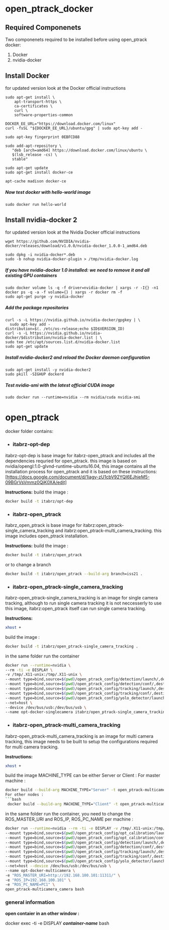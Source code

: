 # open_ptrack_docker

## Required Componenets

Two componenets required to be installed before using open_ptrack docker: 
1. Docker 
2. nvidia-docker

## Install Docker

for updated version look at the Docker official instructions

```
sudo apt-get install \
    apt-transport-https \
    ca-certificates \
    curl \
    software-properties-common

DOCKER_EE_URL="https://download.docker.com/linux"
curl -fsSL "${DOCKER_EE_URL}/ubuntu/gpg" | sudo apt-key add -

sudo apt-key fingerprint 0EBFCD88

sudo add-apt-repository \
   "deb [arch=amd64] https://download.docker.com/linux/ubuntu \
   $(lsb_release -cs) \
   stable"

sudo apt-get update
sudo apt-get install docker-ce

apt-cache madison docker-ce
```
##### Now test docker with hello-world image
```
sudo docker run hello-world
```


## Install nvidia-docker 2 

for updated version look at the Nvidia Docker official instructions

```
wget https://github.com/NVIDIA/nvidia-docker/releases/download/v1.0.0/nvidia-docker_1.0.0-1_amd64.deb

sudo dpkg -i nvidia-docker*.deb
sudo -b nohup nvidia-docker-plugin > /tmp/nvidia-docker.log
```

##### If you have nvidia-docker 1.0 installed: we need to remove it and all existing GPU containers
```
sudo docker volume ls -q -f driver=nvidia-docker | xargs -r -I{} -n1 docker ps -q -a -f volume={} | xargs -r docker rm -f
sudo apt-get purge -y nvidia-docker
```

##### Add the package repositories
```
curl -s -L https://nvidia.github.io/nvidia-docker/gpgkey | \
  sudo apt-key add -
distribution=$(. /etc/os-release;echo $ID$VERSION_ID)
curl -s -L https://nvidia.github.io/nvidia-docker/$distribution/nvidia-docker.list | \
sudo tee /etc/apt/sources.list.d/nvidia-docker.list
sudo apt-get update
```
##### Install nvidia-docker2 and reload the Docker daemon configuration
```
sudo apt-get install -y nvidia-docker2
sudo pkill -SIGHUP dockerd
```
##### Test nvidia-smi with the latest official CUDA image
```
sudo docker run --runtime=nvidia --rm nvidia/cuda nvidia-smi
```



# open_ptrack

docker folder contains:

- ### itabrz-opt-dep
itabrz-opt-dep is base image for itabrz-open_ptrack and includes all the dependencies requried for open_ptrack. this image is based on nvidia/opengl:1.0-glvnd-runtime-ubuntu16.04, this image contains all the installation process for open_ptrack and it is based on these instructions: [https://docs.google.com/document/d/1iagy-zU1cbV92YQI6EJhieM5-09BGrVsVmmz0QjK0XA/edit]

**Instructions:**
build the image :
```bash
docker build -t itabrz/opt-dep
```

- ### itabrz-open_ptrack
itabrz_open_ptrack is base image for itabrz:open_ptrack-single_camera_tracking and itabrz:open_ptrack-multi_camera_tracking. this image includes open_ptrack installation.

**Instructions:**
build the image :
```bash
docker build -t itabrz/open_ptrack
```
or to change a branch
```bash
docker build -t itabrz/open_ptrack --build-arg branch=iss21 .
```

- ### itabrz-open_ptrack-single_camera_tracking 
itabrz-open_ptrack-single_camera_tracking is an image for single camera tracking, although to run single camera tracking it is not neccesserly to use this image, itabrz:open_ptrack itself can run single camera tracking.

**Instructions:**
```bash
xhost +
```
build the image :
```bash
docker build -t itabrz/open_ptrack-single_camera_tracking .
```
in the same folder run the container 
```bash
docker run --runtime=nvidia \
--rm -ti -e DISPLAY \
-v /tmp/.X11-unix:/tmp/.X11-unix \
--mount type=bind,source=$(pwd)/open_ptrack_config/detection/launch/,destination=/root/workspace/ros/src/open_ptrack/detection/launch/ \
--mount type=bind,source=$(pwd)/open_ptrack_config/detection/conf/,destination=/root/workspace/ros/src/open_ptrack/detection/conf/ \
--mount type=bind,source=$(pwd)/open_ptrack_config/tracking/launch/,destination=/root/workspace/ros/src/open_ptrack/tracking/launch/ \
--mount type=bind,source=$(pwd)/open_ptrack_config/tracking/conf/,destination=/root/workspace/ros/src/open_ptrack/tracking/conf/ \
--mount type=bind,source=$(pwd)/open_ptrack_config/yolo_detector/launch/,destination=/root/workspace/ros/src/open_ptrack/yolo_detector/launch/ \
--net=host \
--device /dev/bus/usb:/dev/bus/usb \
--name opt-docker-singlecamera itabrz/open_ptrack-single_camera_tracking bash
```


- ### itabrz-open_ptrack-multi_camera_tracking 
itabrz-open_ptrack-multi_camera_tracking is an image for multi camera tracking,  this image needs to be built to setup the configurations required for multi camera tracking.

**Instructions:**

```bash
xhost +
```
build the image 
MACHINE_TYPE can be either Server or Client :
For master machine :
```bash
docker build --build-arg MACHINE_TYPE="Server" -t open_ptrack-multicamera_camera .```
For other nodes :
```bash
 docker build --build-arg MACHINE_TYPE="Client" -t open_ptrack-multicamera_camera .
```
in the same folder run the container, you need to change the ROS_MASTER_URI and 
ROS_IP, ROS_PC_NAME per machine :
```bash
docker run --runtime=nvidia --rm -ti -e DISPLAY -v /tmp/.X11-unix:/tmp/.X11-unix \
--mount type=bind,source=$(pwd)/open_ptrack_config/opt_calibration/launch/,destination=/root/workspace/ros/src/open_ptrack/opt_calibration/launch/ \
--mount type=bind,source=$(pwd)/open_ptrack_config/opt_calibration/conf/,destination=/root/workspace/ros/src/open_ptrack/opt_calibration/conf/ \
--mount type=bind,source=$(pwd)/open_ptrack_config/detection/launch/,destination=/root/workspace/ros/src/open_ptrack/detection/launch/ \
--mount type=bind,source=$(pwd)/open_ptrack_config/detection/conf/,destination=/root/workspace/ros/src/open_ptrack/detection/conf/ \
--mount type=bind,source=$(pwd)/open_ptrack_config/tracking/launch/,destination=/root/workspace/ros/src/open_ptrack/tracking/launch/ \
--mount type=bind,source=$(pwd)/open_ptrack_config/tracking/conf/,destination=/root/workspace/ros/src/open_ptrack/tracking/conf/ \
--mount type=bind,source=$(pwd)/open_ptrack_config/yolo_detector/launch/,destination=/root/workspace/ros/src/open_ptrack/yolo_detector/launch/ \
--net=host --device /dev/bus/usb:/dev/bus/usb \
--name opt-docker-multicamera \
-e "ROS_MASTER_URI=http://192.168.100.101:11311/" \
-e "ROS_IP=192.168.100.101" \
-e "ROS_PC_NAME=PC1" \
open_ptrack-multicamera_camera bash
```

### general information

**open contaier in an other window :**

docker exec  -ti -e DISPLAY ***container-name*** bash


